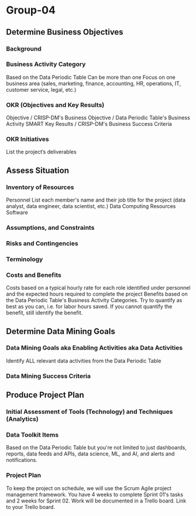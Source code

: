 # Group-04
## Determine Business Objectives
### Background
### Business Activity Category
  Based on the Data Periodic Table
  Can be more than one
  Focus on one business area (sales, marketing, finance, accounting, HR, operations, IT, customer service, legal, etc.)
### OKR (Objectives and Key Results)
  Objective / CRISP-DM's Business Objective / Data Periodic Table's Business Activity
  SMART Key Results / CRISP-DM's Business Success Criteria
### OKR Initiatives
  List the project’s deliverables

## Assess Situation
### Inventory of Resources
  Personnel
    List each member's name and their job title for the project (data analyst, data engineer, data scientist, etc.)
  Data
  Computing Resources
  Software
### Assumptions, and Constraints
### Risks and Contingencies
### Terminology
### Costs and Benefits  
  Costs based on a typical hourly rate for each role identified under personnel and the expected hours required to complete the project
  Benefits based on the Data Periodic Table's Business Activity Categories. Try to quantify as best as you can, i.e. for labor hours saved. If you cannot quantify the benefit, still identify the benefit.

## Determine Data Mining Goals
### Data Mining Goals aka Enabling Activities aka Data Activities
  Identify ALL relevant data activities from the Data Periodic Table
### Data Mining Success Criteria

## Produce Project Plan
### Initial Assessment of Tools (Technology) and Techniques (Analytics)
### Data Toolkit Items
  Based on the Data Periodic Table but you're not limited to just dashboards, reports, data feeds and APIs, data science, ML, and AI, and   alerts and notifications.
### Project Plan
  To keep the project on schedule, we will use the Scrum Agile project management framework. You have 4 weeks to complete Sprint 01's tasks and 2 weeks for Sprint 02.
  Work will be documented in a Trello board. Link to your Trello board.
